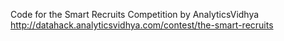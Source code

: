 Code for the Smart Recruits Competition by AnalyticsVidhya
http://datahack.analyticsvidhya.com/contest/the-smart-recruits
